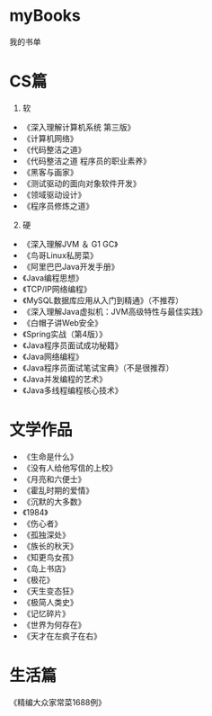 # myBooks
我的书单


# CS篇

1. 软
- 《深入理解计算机系统 第三版》
- 《计算机网络》
- 《代码整洁之道》
- 《代码整洁之道 程序员的职业素养》
- 《黑客与画家》
- 《测试驱动的面向对象软件开发》
- 《领域驱动设计》
- 《程序员修炼之道》
2. 硬
- 《深入理解JVM ＆ G1 GC》
- 《鸟哥Linux私房菜》
- 《阿里巴巴Java开发手册》
- 《Java编程思想》
- 《TCP/IP网络编程》
- 《MySQL数据库应用从入门到精通》（不推荐）
- 《深入理解Java虚拟机：JVM高级特性与最佳实践》
- 《白帽子讲Web安全》
- 《Spring实战（第4版）》
- 《Java程序员面试成功秘籍》
- 《Java网络编程》
- 《Java程序员面试笔试宝典》（不是很推荐）
- 《Java并发编程的艺术》
- 《Java多线程编程核心技术》

# 文学作品
- 《生命是什么》
- 《没有人给他写信的上校》
- 《月亮和六便士》
- 《霍乱时期的爱情》
- 《沉默的大多数》
- 《1984》
- 《伤心者》
- 《孤独深处》
- 《族长的秋天》
- 《知更鸟女孩》
- 《岛上书店》
- 《极花》
- 《天生变态狂》
- 《极简人类史》
- 《记忆碎片》
- 《世界为何存在》
- 《天才在左疯子在右》

# 生活篇

《精编大众家常菜1688例》

